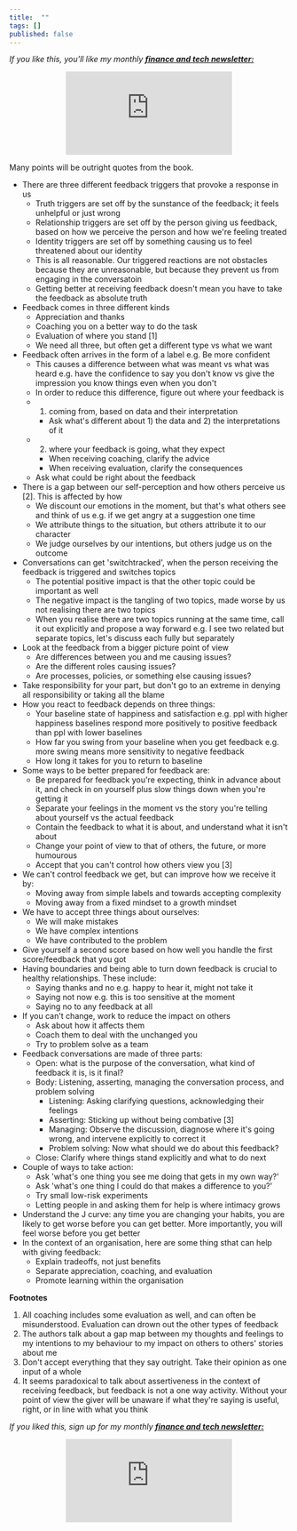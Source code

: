 ```yaml
---
title:  ""  
tags: []
published: false
---
```


*If you like this, you'll like my monthly* ***[finance and tech newsletter:](https://avoidboringpeople.substack.com/ "ABP")***

<style>
      .iframe-container {
        overflow: hidden;        
        padding-top: 50%; <!-- Calculated from the aspect ration of the content (in case of 16:9 it is 9/16= 0.5625) -->
        position: relative;
      }
      .iframe-container iframe { 
         border: 0;
         height: 100%; <!-- Finally, width and height are set to 100% so the iframe takes up 100% of the containers space. -->
         left: 0;
         position: absolute;
         top: 0;
         width: 100%;
         display: block;
         margin: 0 auto; <!-- center image -->
      }
      <!-- 4x3 Aspect Ratio -->
      .iframe-container-4x3 {
        padding-top: 75%;
      }
</style> 

<div class="iframe-container-4x3">
  <p align="center"><iframe src="https://avoidboringpeople.substack.com/embed" frameborder="0" scrolling="no"> </iframe></p>
</div>

Many points will be outright quotes from the book. 

- There are three different feedback triggers that provoke a response in us
  - Truth triggers are set off by the sunstance of the feedback; it feels unhelpful or just wrong
  - Relationship triggers are set off by the person giving us feedback, based on how we perceive the person and how we're feeling treated
  - Identity triggers are set off by something causing us to feel threatened about our identity
  - This is all reasonable. Our triggered reactions are not obstacles because they are unreasonable, but because they prevent us from engaging in the conversatoin
  - Getting better at receiving feedback doesn't mean you have to take the feedback as absolute truth
- Feedback comes in three different kinds
  - Appreciation and thanks
  - Coaching you on a better way to do the task
  - Evaluation of where you stand \[1\]
  - We need all three, but often get a different type vs what we want
- Feedback often arrives in the form of a label e.g. Be more confident
  - This causes a difference between what was meant vs what was heard e.g. have the confidence to say you don't know vs give the impression you know things even when you don't
  - In order to reduce this difference, figure out where your feedback is 
  - 1) coming from, based on data and their interpretation
    - Ask what's different about 1) the data and 2) the interpretations of it
  - 2) where your feedback is going, what they expect 
    - When receiving coaching, clarify the advice
    - When receiving evaluation, clarify the consequences
  - Ask what could be right about the feedback
- There is a gap between our self-perception and how others perceive us \[2\]. This is affected by how
  - We discount our emotions in the moment, but that's what others see and think of us e.g. if we get angry at a suggestion one time
  - We attribute things to the situation, but others attribute it to our character
  - We judge ourselves by our intentions, but others judge us on the outcome
- Conversations can get 'switchtracked', when the person receiving the feedback is triggered and switches topics
  - The potential positive impact is that the other topic could be important as well
  - The negative impact is the tangling of two topics, made worse by us not realising there are two topics
  - When you realise there are two topics running at the same time, call it out explicitly and propose a way forward e.g. I see two related but separate topics, let's discuss each fully but separately
- Look at the feedback from a bigger picture point of view
  - Are differences between you and me causing issues?
  - Are the different roles causing issues?
  - Are processes, policies, or something else causing issues?
- Take responsibility for your part, but don't go to an extreme in denying all responsibility or taking all the blame
- How you react to feedback depends on three things:
  - Your baseline state of happiness and satisfaction e.g. ppl with higher happiness baselines respond more positively to positive feedback than ppl with lower baselines
  - How far you swing from your baseline when you get feedback e.g. more swing means more sensitivity to negative feedback
  - How long it takes for you to return to baseline 
- Some ways to be better prepared for feedback are:
  - Be prepared for feedback you're expecting, think in advance about it, and check in on yourself plus slow things down when you're getting it
  - Separate your feelings in the moment vs the story you're telling about yourself vs the actual feedback
  - Contain the feedback to what it is about, and understand what it isn't about
  - Change your point of view to that of others, the future, or more humourous
  - Accept that you can't control how others view you \[3\]
- We can't control feedback we get, but can improve how we receive it by:
  - Moving away from simple labels and towards accepting complexity
  - Moving away from a fixed mindset to a growth mindset
- We have to accept three things about ourselves:
  - We will make mistakes
  - We have complex intentions
  - We have contributed to the problem
- Give yourself a second score based on how well you handle the first score/feedback that you got
- Having boundaries and being able to turn down feedback is crucial to healthy relationships. These include:
  - Saying thanks and no e.g. happy to hear it, might not take it
  - Saying not now e.g. this is too sensitive at the moment
  - Saying no to any feedback at all 
- If you can't change, work to reduce the impact on others
  - Ask about how it affects them
  - Coach them to deal with the unchanged you
  - Try to problem solve as a team
- Feedback conversations are made of three parts:
  - Open: what is the purpose of the conversation, what kind of feedback it is, is it final?
  - Body: Listening, asserting, managing the conversation process, and problem solving
    - Listening: Asking clarifying questions, acknowledging their feelings
    - Asserting: Sticking up without being combative \[3\]
    - Managing: Observe the discussion, diagnose where it's going wrong, and intervene explicitly to correct it
    - Problem solving: Now what should we do about this feedback?
  - Close: Clarify where things stand explicitly and what to do next
- Couple of ways to take action:
  - Ask 'what's one thing you see me doing that gets in my own way?'
  - Ask 'what's one thing I could do that makes a difference to you?'
  - Try small low-risk experiments
  - Letting people in and asking them for help is where intimacy grows
- Understand the J curve: any time you are changing your habits, you are likely to get worse before you can get better. More importantly, you will feel worse before you get better 
- In the context of an organisation, here are some thing sthat can help with giving feedback:
  - Explain tradeoffs, not just benefits
  - Separate appreciation, coaching, and evaluation
  - Promote learning within the organisation

**Footnotes**
1. All coaching includes some evaluation as well, and can often be misunderstood. Evaluation can drown out the other types of feedback
2. The authors talk about a gap map between my thoughts and feelings to my intentions to my behaviour to my impact on others to others' stories about me
3. Don't accept everything that they say outright. Take their opinion as one input of a whole
4. It seems paradoxical to talk about assertiveness in the context of receiving feedback, but feedback is not a one way activity. Without your point of view the giver will be unaware if what they're saying is useful, right, or in line with what you think

*If you liked this, sign up for my monthly* ***[finance and tech newsletter:](https://avoidboringpeople.substack.com/ "ABP")***

<div class="iframe-container-4x3">
  <p align="center"><iframe src="https://avoidboringpeople.substack.com/embed" frameborder="0" scrolling="no"> </iframe></p>
</div>
